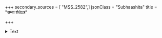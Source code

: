 +++
secondary_sources = [ "MSS_2582",]
jsonClass = "Subhaashita"
title = "अम्बा शेतेऽत्र"

+++

<details><summary>Text</summary>

अम्बा शेतेऽत्र वृद्धा परिणतवयसामग्रणीरत्र तातो निःशेषागारकर्मश्रमशिथिलतनुः कुम्भदासी तथेह।  
अस्मिन् पापाहमेका कतिपयदिवसप्रोषितप्राणनाथा पान्थायेत्थं युवत्या कथितमभिमतं व्याहृतिव्याजपूर्वम्॥
</details>
